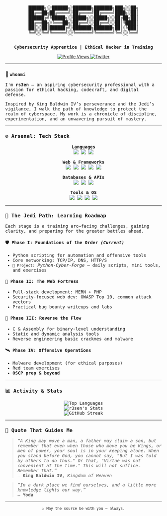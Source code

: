 <div align="center">
  <pre>
██████╗░░██████╗░███████╗███████╗███╗░░██╗
██╔══██╗██╔════╝░██╔════╝██╔════╝████╗░██║
██████╔╝╚█████╗░░█████╗░░█████╗░░██╔██╗██║
██╔══██╗░╚═══██╗░██╔══╝░░██╔══╝░░██║╚████║
██║░░██║██████╔╝░███████╗███████╗██║░╚███║
╚═╝░░╚═╝╚═════╝░░╚══════╝╚══════╝╚═╝░░╚══╝
  </pre>

  <p><samp><strong>Cybersecurity Apprentice | Ethical Hacker in Training</strong></samp></p>
</div>

<div align="center">
  <a href="https://github.com/r3sen">
    <img src="https://komarev.com/ghpvc/?username=r3sen&label=Vectors%20Analyzed&color=10A8C2&style=flat-square" alt="Profile Views"/>
  </a>
  <a href="https://x.com/H_44sh">
    <img src="https://img.shields.io/badge/Signal-H_44sh-1DA1F2?style=flat-square&logo=x" alt="Twitter"/>
  </a>
</div>

---

### 🧭 `whoami`

<samp>
I'm <strong>rs3en</strong> — an aspiring cybersecurity professional with a passion for ethical hacking, codecraft, and digital defense.

Inspired by King Baldwin IV’s perseverance and the Jedi’s vigilance, I walk the path of knowledge to protect the realm of cyberspace. My work is a chronicle of discipline, experimentation, and an unwavering pursuit of mastery.
</samp>

---

### ⚙️ Arsenal: Tech Stack

<p align="center">
  <strong>Languages</strong><br>
  <img src="https://img.shields.io/badge/Python-3776AB?style=for-the-badge&logo=python&logoColor=white"/>
  <img src="https://img.shields.io/badge/PHP-777BB4?style=for-the-badge&logo=php&logoColor=white"/>
  <img src="https://img.shields.io/badge/JavaScript-F7DF1E?style=for-the-badge&logo=javascript&logoColor=black"/>
</p>

<p align="center">
  <strong>Web & Frameworks</strong><br>
  <img src="https://img.shields.io/badge/HTML-E34F26?style=for-the-badge&logo=html5&logoColor=white"/>
  <img src="https://img.shields.io/badge/CSS-1572B6?style=for-the-badge&logo=css3&logoColor=white"/>
  <img src="https://img.shields.io/badge/Node.js-339933?style=for-the-badge&logo=nodedotjs&logoColor=white"/>
  <img src="https://img.shields.io/badge/Flask-000000?style=for-the-badge&logo=flask&logoColor=white"/>
  <img src="https://img.shields.io/badge/Express-000000?style=for-the-badge&logo=express&logoColor=white"/>
</p>

<p align="center">
  <strong>Databases & APIs</strong><br>
  <img src="https://img.shields.io/badge/PostgreSQL-336791?style=for-the-badge&logo=postgresql&logoColor=white"/>
  <img src="https://img.shields.io/badge/MongoDB-47A248?style=for-the-badge&logo=mongodb&logoColor=white"/>
  <img src="https://img.shields.io/badge/REST_API-20232A?style=for-the-badge&logo=json&logoColor=white"/>
</p>

<p align="center">
  <strong>Tools & OS</strong><br>
  <img src="https://img.shields.io/badge/Arch_Linux-1793D1?style=for-the-badge&logo=archlinux&logoColor=white"/>
  <img src="https://img.shields.io/badge/Bash-4EAA25?style=for-the-badge&logo=gnubash&logoColor=white"/>
  <img src="https://img.shields.io/badge/Selenium-43B02A?style=for-the-badge&logo=selenium&logoColor=white"/>
  <img src="https://img.shields.io/badge/Git-F05032?style=for-the-badge&logo=git&logoColor=white"/>
</p>

---

### 🌌 The Jedi Path: Learning Roadmap

Each stage is a training arc—facing challenges, gaining clarity, and preparing for the greater battles ahead.

#### 🛡 Phase I: Foundations of the Order _(Current)_
- Python scripting for automation and offensive tools  
- Core networking: TCP/IP, DNS, HTTP/S  
- `🔧 Project:` *Python-Cyber-Forge* – daily scripts, mini tools, and exercises

#### 🏰 Phase II: The Web Fortress  
- Full-stack development: MERN + PHP  
- Security-focused web dev: OWASP Top 10, common attack vectors  
- Practical bug bounty writeups and labs

#### 🧠 Phase III: Reverse the Flow  
- C & Assembly for binary-level understanding  
- Static and dynamic analysis tools  
- Reverse engineering basic crackmes and malware

#### 🛰 Phase IV: Offensive Operations  
- Malware development (for ethical purposes)  
- Red team exercises  
- **OSCP prep & beyond**

---

### 📊 Activity & Stats

<p align="center">
  <img src="https://github-readme-stats.vercel.app/api/top-langs?username=r3sen&show_icons=true&locale=en&layout=compact&theme=tokyonight" alt="Top Languages"/>
  <br>
  <img src="https://github-readme-stats.vercel.app/api?username=r3sen&show_icons=true&theme=tokyonight&count_private=true" alt="r3sen's Stats"/>
  <br>
  <img src="https://github-readme-streak-stats.herokuapp.com/?user=r3sen&theme=tokyonight" alt="GitHub Streak"/>
</p>

---

### 🧠 Quote That Guides Me

> *“A King may move a man, a father may claim a son, but remember that even when those who move you be Kings, or men of power, your soul is in your keeping alone. When you stand before God, you cannot say, "But I was told by others to do thus." Or that, "Virtue was not convenient at the time." This will not suffice. Remember that.”*  
> — **King Baldwin IV**, *Kingdom of Heaven*

> *“In a dark place we find ourselves, and a little more knowledge lights our way.”*  
> — **Yoda**

---

<p align="center"><sub>⚔️ May the source be with you — always.</sub></p>
